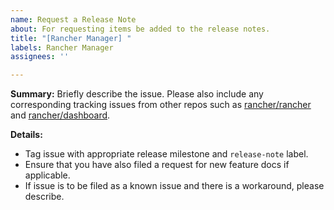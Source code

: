 ```yaml
---
name: Request a Release Note
about: For requesting items be added to the release notes.
title: "[Rancher Manager] "
labels: Rancher Manager
assignees: ''

---
```


**Summary:**
Briefly describe the issue. Please also include any corresponding tracking issues from other repos such as [rancher/rancher](https://github.com/rancher/rancher/issues) and [rancher/dashboard](https://github.com/rancher/dashboard/issues).


**Details:**
- Tag issue with appropriate release milestone and `release-note` label.
- Ensure that you have also filed a request for new feature docs if applicable.
- If issue is to be filed as a known issue and there is a workaround, please describe.